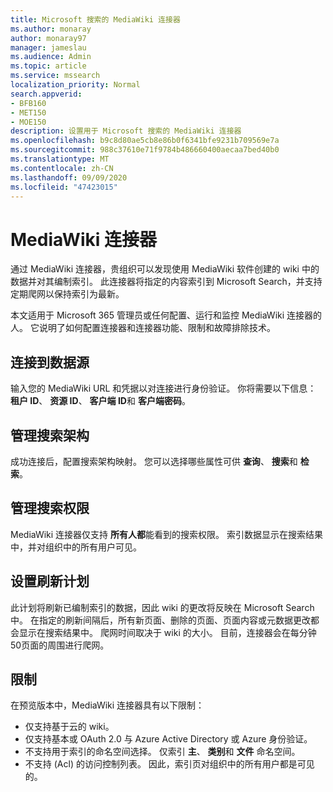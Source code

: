 ```yaml
---
title: Microsoft 搜索的 MediaWiki 连接器
ms.author: monaray
author: monaray97
manager: jameslau
ms.audience: Admin
ms.topic: article
ms.service: mssearch
localization_priority: Normal
search.appverid:
- BFB160
- MET150
- MOE150
description: 设置用于 Microsoft 搜索的 MediaWiki 连接器
ms.openlocfilehash: b9c8d80ae5cb8e86b0f6341bfe9231b709569e7a
ms.sourcegitcommit: 988c37610e71f9784b486660400aecaa7bed40b0
ms.translationtype: MT
ms.contentlocale: zh-CN
ms.lasthandoff: 09/09/2020
ms.locfileid: "47423015"
---
```

# <a name="mediawiki-connector"></a>MediaWiki 连接器

通过 MediaWiki 连接器，贵组织可以发现使用 MediaWiki 软件创建的 wiki 中的数据并对其编制索引。 此连接器将指定的内容索引到 Microsoft Search，并支持定期爬网以保持索引为最新。

本文适用于 Microsoft 365 管理员或任何配置、运行和监控 MediaWiki 连接器的人。 它说明了如何配置连接器和连接器功能、限制和故障排除技术。

## <a name="connect-to-a-data-source"></a>连接到数据源

输入您的 MediaWiki URL 和凭据以对连接进行身份验证。 你将需要以下信息： **租户 ID**、 **资源 ID**、 **客户端 ID**和 **客户端密码**。

## <a name="manage-the-search-schema"></a>管理搜索架构

成功连接后，配置搜索架构映射。 您可以选择哪些属性可供 **查询**、 **搜索**和 **检索**。

## <a name="manage-search-permissions"></a>管理搜索权限

MediaWiki 连接器仅支持 **所有人都**能看到的搜索权限。 索引数据显示在搜索结果中，并对组织中的所有用户可见。

## <a name="set-the-refresh-schedule"></a>设置刷新计划

此计划将刷新已编制索引的数据，因此 wiki 的更改将反映在 Microsoft Search 中。 在指定的刷新间隔后，所有新页面、删除的页面、页面内容或元数据更改都会显示在搜索结果中。 爬网时间取决于 wiki 的大小。 目前，连接器会在每分钟50页面的周围进行爬网。

## <a name="limitations"></a>限制

在预览版本中，MediaWiki 连接器具有以下限制：

* 仅支持基于云的 wiki。
* 仅支持基本或 OAuth 2.0 与 Azure Active Directory 或 Azure 身份验证。
* 不支持用于索引的命名空间选择。 仅索引 **主**、 **类别**和 **文件** 命名空间。
* 不支持 (Acl) 的访问控制列表。 因此，索引页对组织中的所有用户都是可见的。
